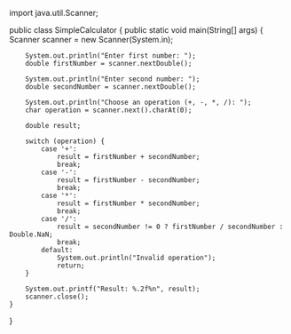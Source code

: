 import java.util.Scanner;

public class SimpleCalculator {
    public static void main(String[] args) {
        Scanner scanner = new Scanner(System.in);

        System.out.println("Enter first number: ");
        double firstNumber = scanner.nextDouble();

        System.out.println("Enter second number: ");
        double secondNumber = scanner.nextDouble();

        System.out.println("Choose an operation (+, -, *, /): ");
        char operation = scanner.next().charAt(0);

        double result;

        switch (operation) {
            case '+':
                result = firstNumber + secondNumber;
                break;
            case '-':
                result = firstNumber - secondNumber;
                break;
            case '*':
                result = firstNumber * secondNumber;
                break;
            case '/':
                result = secondNumber != 0 ? firstNumber / secondNumber : Double.NaN;
                break;
            default:
                System.out.println("Invalid operation");
                return;
        }

        System.out.printf("Result: %.2f%n", result);
        scanner.close();
    }
}